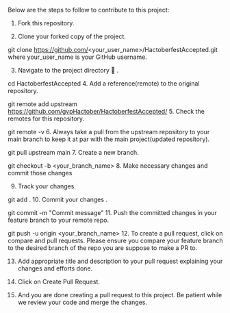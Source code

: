 Below are the steps to follow to contribute to this project:

1. Fork this repository.

2. Clone your forked copy of the project.

git clone https://github.com/<your_user_name>/HactoberfestAccepted.git
where your_user_name is your GitHub username.

3. Navigate to the project directory 📁 .

cd HactoberfestAccepted
4. Add a reference(remote) to the original repository.

git remote add upstream  https://github.com/gvpHactober/HactoberfestAccepted/
5. Check the remotes for this repository.

git remote -v
6. Always take a pull from the upstream repository to your main branch to keep it at par with the main project(updated repository).

git pull upstream main
7. Create a new branch.

git checkout -b <your_branch_name>
8. Make necessary changes and commit those changes

9. Track your changes.

git add . 
10. Commit your changes .

git commit -m "Commit message"
11. Push the committed changes in your feature branch to your remote repo.

git push -u origin <your_branch_name>
12. To create a pull request, click on compare and pull requests. Please ensure you compare your feature branch to the desired branch of the repo you are suppose to make a PR to.

13. Add appropriate title and description to your pull request explaining your changes and efforts done.

14. Click on Create Pull Request.

15. And you are done creating a pull request to this project. Be patient while we review your code and merge the changes.
